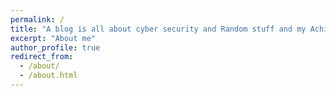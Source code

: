```yaml
---
permalink: /
title: "A blog is all about cyber security and Random stuff and my Achievements "
excerpt: "About me"
author_profile: true
redirect_from: 
  - /about/
  - /about.html
---
```



